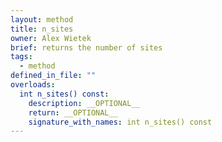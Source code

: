 ```yaml
---
layout: method
title: n_sites
owner: Alex Wietek
brief: returns the number of sites
tags:
  - method
defined_in_file: ""
overloads:
  int n_sites() const:
    description: __OPTIONAL__
    return: __OPTIONAL__
    signature_with_names: int n_sites() const
---
```

